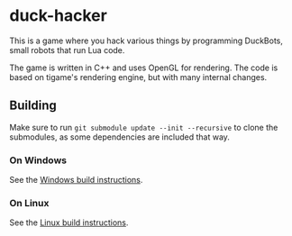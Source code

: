 # duck-hacker
This is a game where you hack various things by programming DuckBots, small robots that run Lua code.

The game is written in C++ and uses OpenGL for rendering. The code is based on tigame's rendering engine, but with many internal changes.

## Building
Make sure to run `git submodule update --init --recursive` to clone the submodules, as some dependencies are included that way.

### On Windows
See the [Windows build instructions](./docs/build-windows.md).

### On Linux
See the [Linux build instructions](./docs/build-linux.md).
